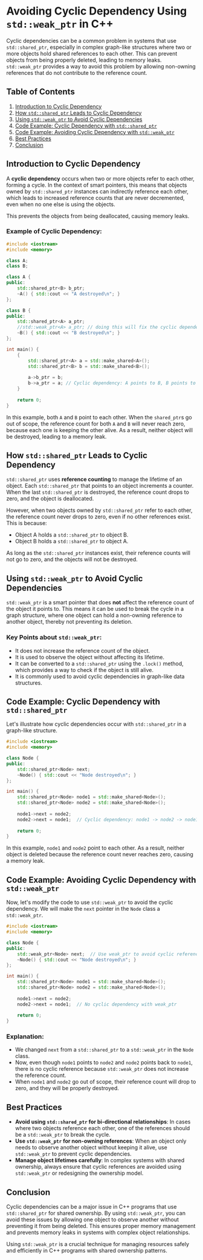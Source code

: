 # Avoiding Cyclic Dependency Using `std::weak_ptr` in C++

Cyclic dependencies can be a common problem in systems that use `std::shared_ptr`, especially in complex graph-like structures where two or more objects hold shared references to each other. This can prevent objects from being properly deleted, leading to memory leaks. `std::weak_ptr` provides a way to avoid this problem by allowing non-owning references that do not contribute to the reference count.



## Table of Contents
1. [Introduction to Cyclic Dependency](#introduction-to-cyclic-dependency)
2. [How `std::shared_ptr` Leads to Cyclic Dependency](#how-stdsharedptr-leads-to-cyclic-dependency)
3. [Using `std::weak_ptr` to Avoid Cyclic Dependencies](#using-stdweakptr-to-avoid-cyclic-dependencies)
4. [Code Example: Cyclic Dependency with `std::shared_ptr`](#code-example-cyclic-dependency-with-stdsharedptr)
5. [Code Example: Avoiding Cyclic Dependency with `std::weak_ptr`](#code-example-avoiding-cyclic-dependency-with-stdweakptr)
6. [Best Practices](#best-practices)
7. [Conclusion](#conclusion)


## Introduction to Cyclic Dependency

A **cyclic dependency** occurs when two or more objects refer to each other, forming a cycle. In the context of smart pointers, this means that objects owned by `std::shared_ptr` instances can indirectly reference each other, which leads to increased reference counts that are never decremented, even when no one else is using the objects.

This prevents the objects from being deallocated, causing memory leaks.

### Example of Cyclic Dependency:

```cpp
#include <iostream>
#include <memory>

class A;
class B;

class A {
public:
    std::shared_ptr<B> b_ptr;
    ~A() { std::cout << "A destroyed\n"; }
};

class B {
public:
    std::shared_ptr<A> a_ptr;
    //std::weak_ptr<A> a_ptr; // doing this will fix the cyclic dependency 
    ~B() { std::cout << "B destroyed\n"; }
};

int main() {
    {
        std::shared_ptr<A> a = std::make_shared<A>();
        std::shared_ptr<B> b = std::make_shared<B>();
        
        a->b_ptr = b;
        b->a_ptr = a; // Cyclic dependency: A points to B, B points to A
    }
    
    return 0;
}
```

In this example, both `A` and `B` point to each other. When the `shared_ptr`s go out of scope, the reference count for both `A` and `B` will never reach zero, because each one is keeping the other alive. As a result, neither object will be destroyed, leading to a memory leak.



## How `std::shared_ptr` Leads to Cyclic Dependency

`std::shared_ptr` uses **reference counting** to manage the lifetime of an object. Each `std::shared_ptr` that points to an object increments a counter. When the last `std::shared_ptr` is destroyed, the reference count drops to zero, and the object is deallocated.

However, when two objects owned by `std::shared_ptr` refer to each other, the reference count never drops to zero, even if no other references exist. This is because:

- Object A holds a `std::shared_ptr` to object B.
- Object B holds a `std::shared_ptr` to object A.

As long as the `std::shared_ptr` instances exist, their reference counts will not go to zero, and the objects will not be destroyed.



## Using `std::weak_ptr` to Avoid Cyclic Dependencies

`std::weak_ptr` is a smart pointer that does **not** affect the reference count of the object it points to. This means it can be used to break the cycle in a graph structure, where one object can hold a non-owning reference to another object, thereby not preventing its deletion.

### Key Points about `std::weak_ptr`:
- It does not increase the reference count of the object.
- It is used to observe the object without affecting its lifetime.
- It can be converted to a `std::shared_ptr` using the `.lock()` method, which provides a way to check if the object is still alive.
- It is commonly used to avoid cyclic dependencies in graph-like data structures.



## Code Example: Cyclic Dependency with `std::shared_ptr`

Let's illustrate how cyclic dependencies occur with `std::shared_ptr` in a graph-like structure.

```cpp
#include <iostream>
#include <memory>

class Node {
public:
    std::shared_ptr<Node> next;
    ~Node() { std::cout << "Node destroyed\n"; }
};

int main() {
    std::shared_ptr<Node> node1 = std::make_shared<Node>();
    std::shared_ptr<Node> node2 = std::make_shared<Node>();
    
    node1->next = node2;
    node2->next = node1;  // Cyclic dependency: node1 -> node2 -> node1
    
    return 0;
}
```

In this example, `node1` and `node2` point to each other. As a result, neither object is deleted because the reference count never reaches zero, causing a memory leak.



## Code Example: Avoiding Cyclic Dependency with `std::weak_ptr`

Now, let's modify the code to use `std::weak_ptr` to avoid the cyclic dependency. We will make the `next` pointer in the `Node` class a `std::weak_ptr`.

```cpp
#include <iostream>
#include <memory>

class Node {
public:
    std::weak_ptr<Node> next;  // Use weak_ptr to avoid cyclic reference
    ~Node() { std::cout << "Node destroyed\n"; }
};

int main() {
    std::shared_ptr<Node> node1 = std::make_shared<Node>();
    std::shared_ptr<Node> node2 = std::make_shared<Node>();
    
    node1->next = node2;
    node2->next = node1;  // No cyclic dependency with weak_ptr
    
    return 0;
}
```

### Explanation:
- We changed `next` from a `std::shared_ptr` to a `std::weak_ptr` in the `Node` class.
- Now, even though `node1` points to `node2` and `node2` points back to `node1`, there is no cyclic reference because `std::weak_ptr` does not increase the reference count.
- When `node1` and `node2` go out of scope, their reference count will drop to zero, and they will be properly destroyed.



## Best Practices

- **Avoid using `std::shared_ptr` for bi-directional relationships**: In cases where two objects reference each other, one of the references should be a `std::weak_ptr` to break the cycle.
- **Use `std::weak_ptr` for non-owning references**: When an object only needs to observe another object without keeping it alive, use `std::weak_ptr` to prevent cyclic dependencies.
- **Manage object lifetimes carefully**: In complex systems with shared ownership, always ensure that cyclic references are avoided using `std::weak_ptr` or redesigning the ownership model.



## Conclusion

Cyclic dependencies can be a major issue in C++ programs that use `std::shared_ptr` for shared ownership. By using `std::weak_ptr`, you can avoid these issues by allowing one object to observe another without preventing it from being deleted. This ensures proper memory management and prevents memory leaks in systems with complex object relationships.

Using `std::weak_ptr` is a crucial technique for managing resources safely and efficiently in C++ programs with shared ownership patterns.
